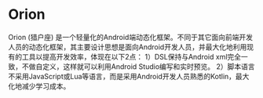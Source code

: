 # Orion
Orion (猎户座) 是一个轻量化的Android端动态化框架。不同于其它面向前端开发人员的动态化框架，其主要设计思想是面向Android开发人员，并最大化地利用现有的工具以提高开发效率，体现在以下2点：
1）DSL保持与Android xml完全一致，不做自定义，这样就可以利用Android Studio编写和实时预览。
2）脚本语言不采用JavaScript或Lua等语言，而是采用Android开发人员熟悉的Kotlin，最大化地减少学习成本。
